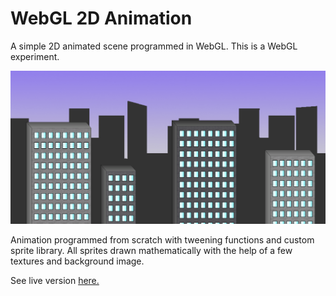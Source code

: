 # WebGL 2D Animation

A simple 2D animated scene programmed in WebGL. This is a WebGL experiment.

![city-animation](/images/city.png)

Animation programmed from scratch with tweening functions and custom sprite library. All sprites drawn mathematically with the help of a few textures and background image.

See live version [here.](https://cbillingham.github.io/webgl-2d-scene/toon)
